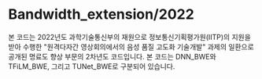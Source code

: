 # Bandwidth_extension/2022 
본 코드는 2022년도 과학기술통신부의 재원으로 정보통신기획평가원(IITP)의 지원을 받아 수행한 "원격다자간 영상회의에서의 음성 품질 고도화 기술개발" 과제의 일환으로 공개된 명료도 향상 부문의 2차년도 코드입니다. 본 코드는 DNN_BWE와 TFiLM_BWE, 그리고 TUNet_BWE로 구분되어 있습니다.
